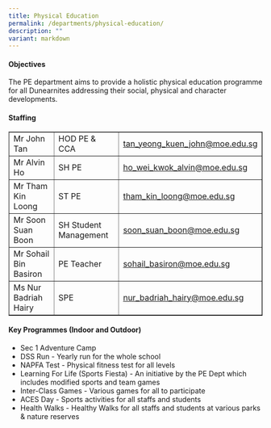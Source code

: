 ```yaml
---
title: Physical Education
permalink: /departments/physical-education/
description: ""
variant: markdown
---
```

<h4>Objectives</h4>
<p>The PE department aims to provide a holistic physical education programme for all Dunearnites addressing their social, physical and character developments.</p>
<h4>Staffing</h4>
<table border="1" width="100%" cellspacing="0" cellpadding="0">
<tbody>
<tr>
<td>Mr John Tan</td>
<td>HOD PE &amp; CCA</td>
<td><a href="mailto:tan_yeong_kuen_john@moe.edu.sg" target="">tan_yeong_kuen_john@moe.edu.sg</a></td></tr>
<tr><td>Mr Alvin Ho</td>
<td>SH PE</td>
<td><a href="mailto:ho_wei_kwok_alvin@moe.edu.sg" target="">ho_wei_kwok_alvin@moe.edu.sg</a></td>
</tr><tr>
<td>Mr Tham Kin Loong</td>
<td>ST PE</td>
<td><a href="mailto:tham_kin_loong@moe.edu.sg" target="">tham_kin_loong@moe.edu.sg</a></td>
</tr><tr>
<td>Mr Soon Suan Boon</td>
<td>SH Student Management</td>
<td><a href="mailto:soon_suan_boon@moe.edu.sg" target="">soon_suan_boon@moe.edu.sg</a></td>
</tr><tr>
<td>Mr Sohail Bin Basiron</td>
<td>PE Teacher&nbsp;</td>
<td><a href="mailto:sohail_basiron@moe.edu.sg" target="">sohail_basiron@moe.edu.sg</a></td>
</tr>

<tr>
<td>Ms Nur Badriah Hairy</td>
<td>SPE</td>
<td><a href="mailto:nur_badriah_hairy@moe.edu.sg" target="">nur_badriah_hairy@moe.edu.sg</a></td>
</tr>
</tbody>
</table>
<h4>Key Programmes (Indoor and Outdoor)</h4>
<ul>
<li>Sec 1 Adventure Camp</li>
<li>DSS Run - Yearly run for the whole school</li>
<li>NAPFA Test - Physical fitness test for all levels</li>
<li>Learning For Life (Sports Fiesta) - An initiative by the PE Dept which includes modified sports and team games</li>
<li>Inter-Class Games - Various games for all to participate</li>
<li>ACES Day - Sports activities for all staffs and students</li>
<li>Health Walks - Healthy Walks for all staffs and students at various parks &amp; nature reserves</li>
</ul>